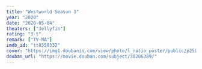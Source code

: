 ```yaml
---
title: "Westworld Season 3"
year: "2020"
date: "2020-05-04"
theaters: ["Jellyfin"]
rating: "3-t"
remark: ["TV-MA"]
imdb_id: "tt8358332"
cover: "https://img1.doubanio.com/view/photo/l_ratio_poster/public/p2585693570.jpg"
douban_url: "https://movie.douban.com/subject/30206389/"
---
```

